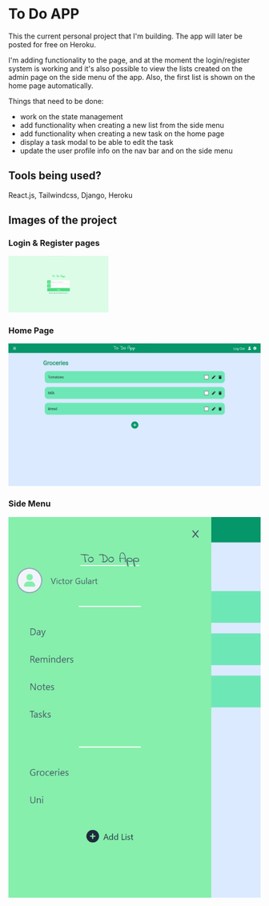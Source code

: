 # To Do APP

This the current personal project that I'm building.
The app will later be posted for free on Heroku.

I'm adding functionality to the page, and at the moment the login/register system is working and it's also possible to view the lists created on the admin page on the side menu of the app. Also, the first list is shown on the home page automatically.

Things that need to be done:
- work on the state management
- add functionality when creating a new list from the side menu
- add functionality when creating a new task on the home page
- display a task modal to be able to edit the task
- update the user profile info on the nav bar and on the side menu

## Tools being used?

React.js, Tailwindcss, Django, Heroku


## Images of the project

### Login & Register pages
<img src="imgs/login_page.png" width="200">

### Home Page
![Home Page](imgs/home_page.png)

### Side Menu
![Side Menu](imgs/side_menu.png)


